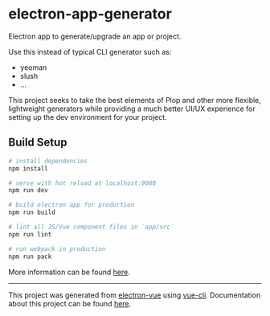 # electron-app-generator

Electron app to generate/upgrade an app or project. 

Use this instead of typical CLI generator such as:
- yeoman
- slush
- ...

This project seeks to take the best elements of Plop and other more flexible, lightweight generators 
while providing a much better UI/UX experience for setting up the dev environment for your project.   

## Build Setup

``` bash
# install dependencies
npm install

# serve with hot reload at localhost:9080
npm run dev

# build electron app for production
npm run build

# lint all JS/Vue component files in `app/src`
npm run lint

# run webpack in production
npm run pack
```
More information can be found [here](https://simulatedgreg.gitbooks.io/electron-vue/content/docs/npm_scripts.html).

---

This project was generated from [electron-vue](https://github.com/SimulatedGREG/electron-vue) using [vue-cli](https://github.com/vuejs/vue-cli). Documentation about this project can be found [here](https://simulatedgreg.gitbooks.io/electron-vue/content/index.html).
